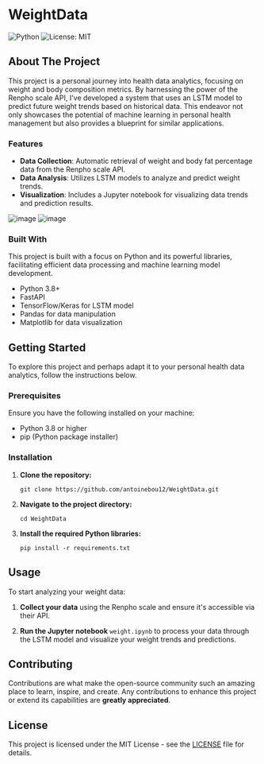 # WeightData 
![Python](https://img.shields.io/badge/python-3.8+-blue.svg)
![License: MIT](https://img.shields.io/badge/License-MIT-yellow.svg)

## About The Project

This project is a personal journey into health data analytics, focusing on weight and body composition metrics. By harnessing the power of the Renpho scale API, I've developed a system that uses an LSTM model to predict future weight trends based on historical data. This endeavor not only showcases the potential of machine learning in personal health management but also provides a blueprint for similar applications.

### Features

- **Data Collection**: Automatic retrieval of weight and body fat percentage data from the Renpho scale API.
- **Data Analysis**: Utilizes LSTM models to analyze and predict weight trends.
- **Visualization**: Includes a Jupyter notebook for visualizing data trends and prediction results.

![image](https://github.com/antoinebou12/WeightData/assets/13888068/46dfc7c0-173d-4be7-b348-dadfd0d42a8c)
![image](https://github.com/antoinebou12/WeightData/assets/13888068/5df1d580-2759-4cc3-9d6e-64c1aa2bfffc)


### Built With

This project is built with a focus on Python and its powerful libraries, facilitating efficient data processing and machine learning model development.

- Python 3.8+
- FastAPI
- TensorFlow/Keras for LSTM model
- Pandas for data manipulation
- Matplotlib for data visualization

## Getting Started

To explore this project and perhaps adapt it to your personal health data analytics, follow the instructions below.

### Prerequisites

Ensure you have the following installed on your machine:
- Python 3.8 or higher
- pip (Python package installer)

### Installation

1. **Clone the repository:**
   ```
   git clone https://github.com/antoinebou12/WeightData.git
   ```

2. **Navigate to the project directory:**
   ```
   cd WeightData
   ```

3. **Install the required Python libraries:**
   ```
   pip install -r requirements.txt
   ```

## Usage

To start analyzing your weight data:

1. **Collect your data** using the Renpho scale and ensure it's accessible via their API.

2. **Run the Jupyter notebook** `weight.ipynb` to process your data through the LSTM model and visualize your weight trends and predictions.

## Contributing

Contributions are what make the open-source community such an amazing place to learn, inspire, and create. Any contributions to enhance this project or extend its capabilities are **greatly appreciated**.

## License

This project is licensed under the MIT License - see the [LICENSE](LICENSE) file for details.

```

